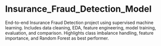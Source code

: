 # Insurance_Fraud_Detection_Model
End-to-end Insurance Fraud Detection project using supervised machine learning. Includes data cleaning, EDA, feature engineering, model training, evaluation, and comparison. Highlights class imbalance handling, feature importance, and Random Forest as best performer.

